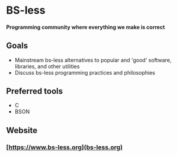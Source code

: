 # BS-less
#### Programming community where everything we make is correct
## Goals
- Mainstream bs-less alternatives to popular and 'good' software, libraries, and other utilities
- Discuss bs-less programming practices and philosophies
## Preferred tools
- C
- BSON
## Website
### [https://www.bs-less.org](bs-less.org)
